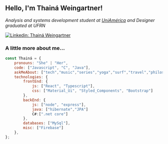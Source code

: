 <h2> Hello, I'm Thainá Weingartner!</h2>

<p><em>Analysis and systems development student at <a href="https://uniamerica.br/boulevard/graduacao/analise-e-desenvolvimento-de-sistemas">UniAmérica</a> and Designer graduated at UFRN</br> 
</em></p>

[![Linkedin: Thainá Weingartner](https://img.shields.io/badge/thaina-weingartner-blue?style=flat-square&logo=Linkedin&logoColor=white&link=https://www.linkedin.com/in/thaina-weingartner/)](https://www.linkedin.com/in/thainachagas/)

### A little more about me...  

```javascript
const Thainá = {
    pronouns: "She" | "Her",
    code: ["Javascript", "C", "Java"],
    askMeAbout: ["tech","music","series","yoga","surf","travel","philosophy","psychology"],
    technologies: {
        frontEnd: {
            js: ["React", "Typescript"],
            css: ["Material_Ui", "Styled_Components", "Bootstrap"]
        },
        backEnd: {
            js: ["node", "express"],
            java: ["hibernate","JPA"]
            C#:[".net core"]
        },
        databases: ["MySql"],
        misc: ["Firebase"]
    },
};
```
